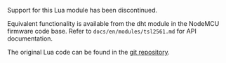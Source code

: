 Support for this Lua module has been discontinued.

Equivalent functionality is available from the dht module in the NodeMCU
firmware code base. Refer to `docs/en/modules/tsl2561.md` for API
documentation.

The original Lua code can be found in the [git repository](https://github.com/nodemcu/nodemcu-firmware/tree/2fbd5ed509964a16057b22e00aa8469d6a522d73/lua_modules/tsl2561).
